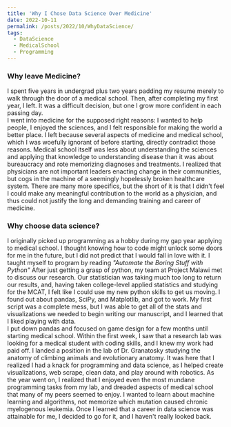 ```yaml
---
title: 'Why I Chose Data Science Over Medicine'
date: 2022-10-11
permalink: /posts/2022/10/WhyDataScience/
tags:
  - DataScience
  - MedicalSchool
  - Programming
---
```


### Why leave Medicine?
I spent five years in undergrad plus two years padding my resume merely to walk through the door of a medical school. Then, after completing my first year, I left. It was a difficult decision, but one I grow more confident in each passing day. \
I went into medicine for the supposed right reasons: I wanted to help people, I enjoyed the sciences, and I felt responsible for making the world a better place. I left because several aspects of medicine and medical school, which I was woefully ignorant of before starting, directly contradict those reasons. Medical school itself was less about understanding the sciences and applying that knowledge to understanding disease than it was about bureaucracy and rote memorizing diagnoses and treatments. I realized that physicians are not important leaders enacting change in their communities, but cogs in the machine of a seemingly hopelessly broken healthcare system. There are many more specifics, but the short of it is that I didn't feel I could make any meaningful contribution to the world as a physician, and thus could not justify the long and demanding training and career of medicine.

### Why choose data science?
I originally picked up programming as a hobby during my gap year applying to medical school. I thought knowing how to code might unlock some doors for me in the future, but I did not predict that I would fall in love with it. I taught myself to program by reading *"Automate the Boring Stuff with Python"* After just getting a grasp of python, my team at Project Malawi met to discuss our research. Our statistician was taking much too long to return our results, and, having taken college-level applied statistics and studying for the MCAT, I felt like I could use my new python skills to get us moving. I found out about pandas, SciPy, and Matplotlib, and got to work. My first script was a complete mess, but I was able to get all of the stats and visualizations we needed to begin writing our manuscript, and I learned that I liked playing with data. \
I put down pandas and focused on game design for a few months until starting medical school. Within the first week, I saw that a research lab was looking for a medical student with coding skills, and I knew my work had paid off. I landed a position in the lab of Dr. Granatosky studying the anatomy of climbing animals and evolutionary anatomy. It was here that I realized I had a knack for programming and data science, as I helped create visualizations, web scrape, clean data, and play around with robotics. As the year went on, I realized that I enjoyed even the most mundane programming tasks from my lab, and dreaded aspects of medical school that many of my peers seemed to enjoy. I wanted to learn about machine learning and algorithms, not memorize which mutation caused chronic myelogenous leukemia. Once I learned that a career in data science was attainable for me, I decided to go for it, and I haven't really looked back.
